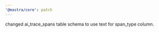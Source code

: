 ```yaml
---
'@mastra/core': patch
---
```


changed ai_trace_spans table schema to use text for span_type column.
